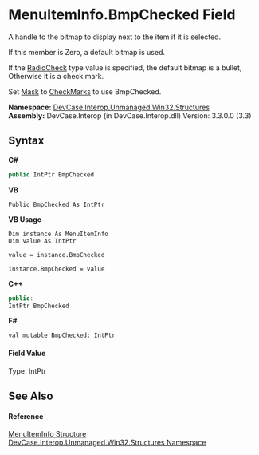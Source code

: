 # MenuItemInfo.BmpChecked Field
 

A handle to the bitmap to display next to the item if it is selected. 

 If this member is Zero, a default bitmap is used. 

 If the <a href="T_DevCase_Interop_Unmanaged_Win32_Enums_MenuItemType">RadioCheck</a> type value is specified, the default bitmap is a bullet, Otherwise it is a check mark. 

 Set <a href="F_DevCase_Interop_Unmanaged_Win32_Structures_MenuItemInfo_Mask">Mask</a> to <a href="T_DevCase_Interop_Unmanaged_Win32_Enums_MenuItemMask">CheckMarks</a> to use BmpChecked.

**Namespace:**&nbsp;<a href="N_DevCase_Interop_Unmanaged_Win32_Structures">DevCase.Interop.Unmanaged.Win32.Structures</a><br />**Assembly:**&nbsp;DevCase.Interop (in DevCase.Interop.dll) Version: 3.3.0.0 (3.3)

## Syntax

**C#**<br />
``` C#
public IntPtr BmpChecked
```

**VB**<br />
``` VB
Public BmpChecked As IntPtr
```

**VB Usage**<br />
``` VB Usage
Dim instance As MenuItemInfo
Dim value As IntPtr

value = instance.BmpChecked

instance.BmpChecked = value
```

**C++**<br />
``` C++
public:
IntPtr BmpChecked
```

**F#**<br />
``` F#
val mutable BmpChecked: IntPtr
```


#### Field Value
Type: IntPtr

## See Also


#### Reference
<a href="T_DevCase_Interop_Unmanaged_Win32_Structures_MenuItemInfo">MenuItemInfo Structure</a><br /><a href="N_DevCase_Interop_Unmanaged_Win32_Structures">DevCase.Interop.Unmanaged.Win32.Structures Namespace</a><br />